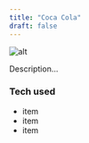 ```yaml
---
title: "Coca Cola"
draft: false
---
```


![alt](//via.placeholder.com/640x150)

Description...

### Tech used

* item
* item
* item
